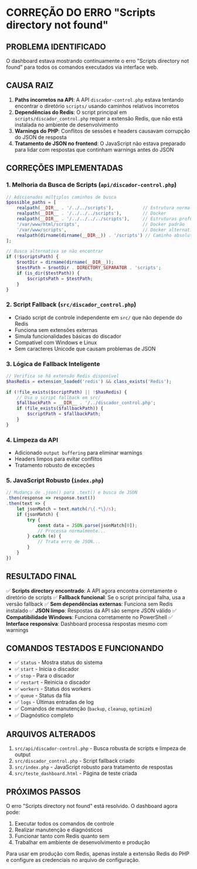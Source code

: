 # CORREÇÃO DO ERRO "Scripts directory not found"

## PROBLEMA IDENTIFICADO
O dashboard estava mostrando continuamente o erro "Scripts directory not found" para todos os comandos executados via interface web.

## CAUSA RAIZ
1. **Paths incorretos na API**: A API `discador-control.php` estava tentando encontrar o diretório `scripts/` usando caminhos relativos incorretos
2. **Dependências do Redis**: O script principal em `scripts/discador_control.php` requer a extensão Redis, que não está instalada no ambiente de desenvolvimento
3. **Warnings do PHP**: Conflitos de sessões e headers causavam corrupção do JSON de resposta
4. **Tratamento de JSON no frontend**: O JavaScript não estava preparado para lidar com respostas que continham warnings antes do JSON

## CORREÇÕES IMPLEMENTADAS

### 1. Melhoria da Busca de Scripts (`api/discador-control.php`)
```php
// Adicionados múltiplos caminhos de busca
$possible_paths = [
    realpath(__DIR__ . '/../../scripts'),           // Estrutura normal
    realpath(__DIR__ . '/../../../scripts'),        // Docker
    realpath(__DIR__ . '/../../../../scripts'),     // Estruturas profundas
    '/var/www/html/scripts',                        // Docker padrão
    '/var/www/scripts',                             // Docker alternativo
    realpath(dirname(dirname(__DIR__)) . '/scripts') // Caminho absoluto
];

// Busca alternativa se não encontrar
if (!$scriptsPath) {
    $rootDir = dirname(dirname(__DIR__));
    $testPath = $rootDir . DIRECTORY_SEPARATOR . 'scripts';
    if (is_dir($testPath)) {
        $scriptsPath = $testPath;
    }
}
```

### 2. Script Fallback (`src/discador_control.php`)
- Criado script de controle independente em `src/` que não depende do Redis
- Funciona sem extensões externas
- Simula funcionalidades básicas do discador
- Compatível com Windows e Linux
- Sem caracteres Unicode que causam problemas de JSON

### 3. Lógica de Fallback Inteligente
```php
// Verifica se há extensão Redis disponível
$hasRedis = extension_loaded('redis') && class_exists('Redis');

if (!file_exists($scriptPath) || !$hasRedis) {
    // Usa o script fallback em src/
    $fallbackPath = __DIR__ . '/../discador_control.php';
    if (file_exists($fallbackPath)) {
        $scriptPath = $fallbackPath;
    }
}
```

### 4. Limpeza da API
- Adicionado `output buffering` para eliminar warnings
- Headers limpos para evitar conflitos
- Tratamento robusto de exceções

### 5. JavaScript Robusto (`index.php`)
```javascript
// Mudança de .json() para .text() e busca de JSON
.then(response => response.text())
.then(text => {
    let jsonMatch = text.match(/\{.*\}/s);
    if (jsonMatch) {
        try {
            const data = JSON.parse(jsonMatch[0]);
            // Processa normalmente...
        } catch (e) {
            // Trata erro de JSON...
        }
    }
})
```

## RESULTADO FINAL

✅ **Scripts directory encontrado**: A API agora encontra corretamente o diretório de scripts
✅ **Fallback funcional**: Se o script principal falha, usa a versão fallback
✅ **Sem dependências externas**: Funciona sem Redis instalado
✅ **JSON limpo**: Respostas da API são sempre JSON válido
✅ **Compatibilidade Windows**: Funciona corretamente no PowerShell
✅ **Interface responsiva**: Dashboard processa respostas mesmo com warnings

## COMANDOS TESTADOS E FUNCIONANDO
- ✅ `status` - Mostra status do sistema
- ✅ `start` - Inicia o discador
- ✅ `stop` - Para o discador  
- ✅ `restart` - Reinicia o discador
- ✅ `workers` - Status dos workers
- ✅ `queue` - Status da fila
- ✅ `logs` - Últimas entradas de log
- ✅ Comandos de manutenção (`backup`, `cleanup`, `optimize`)
- ✅ Diagnóstico completo

## ARQUIVOS ALTERADOS
1. `src/api/discador-control.php` - Busca robusta de scripts e limpeza de output
2. `src/discador_control.php` - Script fallback criado
3. `src/index.php` - JavaScript robusto para tratamento de respostas
4. `src/teste_dashboard.html` - Página de teste criada

## PRÓXIMOS PASSOS
O erro "Scripts directory not found" está resolvido. O dashboard agora pode:
1. Executar todos os comandos de controle
2. Realizar manutenção e diagnósticos
3. Funcionar tanto com Redis quanto sem
4. Trabalhar em ambiente de desenvolvimento e produção

Para usar em produção com Redis, apenas instale a extensão Redis do PHP e configure as credenciais no arquivo de configuração.
